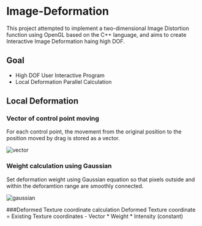 # Image-Deformation

This project attempted to implement a two-dimensional Image Distortion function using OpenGL based on the C++ language, and aims to create Interactive Image Deformation haing high DOF.

## Goal
- High DOF User Interactive Program
- Local Deformation Parallel Calculation

## Local Deformation
### Vector of control point moving
For each control point, the movement from the original position to the position moved by drag is stored as a vector.

![vector](https://github.com/user-attachments/assets/a6d3f96a-a333-4423-a526-fa8071c0b6c2)

### Weight calculation using Gaussian
Set deformation weight using Gaussian equation so that pixels outside and within the deforamtion range are smoothly connected.

![gaussian](https://github.com/user-attachments/assets/ca76d9a5-ee19-4af2-a011-0c3cf5ae6d57)

###Deformed Texture coordinate calculation
Deformed Texture coordinate = Existing Texture coordinates - Vector * Weight * Intensity (constant)
